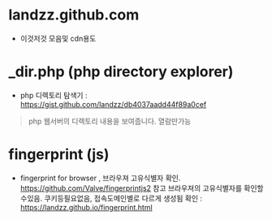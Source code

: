 
# landzz.github.com

- 이것저것 모음및 cdn용도


# _dir.php (php directory explorer)
- php 디렉토리 탐색기 : https://gist.github.com/landzz/db4037aadd44f89a0cef

 > php 웹서버의 디렉토리 내용을 보여줍니다.
 > 열람만가능


# fingerprint (js)
- fingerprint for browser , 브라우져 고유식별자 확인. https://github.com/Valve/fingerprintjs2 참고
 브라우져의 고유식별자를 확인할수있음. 
 쿠키등필요없음, 접속도메인별로 다르게 생성됨
 확인 : https://landzz.github.io/fingerprint.html 
